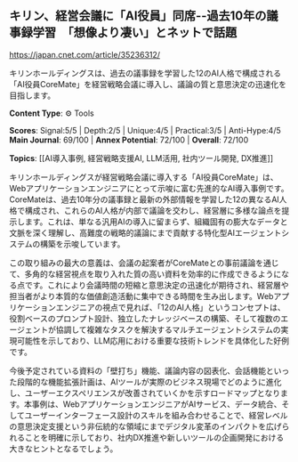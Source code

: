 ## キリン、経営会議に「AI役員」同席--過去10年の議事録学習　「想像より凄い」とネットで話題

https://japan.cnet.com/article/35236312/

キリンホールディングスは、過去の議事録を学習した12のAI人格で構成される「AI役員CoreMate」を経営戦略会議に導入し、議論の質と意思決定の迅速化を目指します。

**Content Type**: ⚙️ Tools

**Scores**: Signal:5/5 | Depth:2/5 | Unique:4/5 | Practical:3/5 | Anti-Hype:4/5
**Main Journal**: 69/100 | **Annex Potential**: 72/100 | **Overall**: 72/100

**Topics**: [[AI導入事例, 経営戦略支援AI, LLM活用, 社内ツール開発, DX推進]]

キリンホールディングスが経営戦略会議に導入する「AI役員CoreMate」は、Webアプリケーションエンジニアにとって示唆に富む先進的なAI導入事例です。CoreMateは、過去10年分の議事録と最新の外部情報を学習した12の異なるAI人格で構成され、これらのAI人格が内部で議論を交わし、経営層に多様な論点を提示します。これは、単なる汎用AIの導入に留まらず、組織固有の膨大なデータと文脈を深く理解し、高難度の戦略的議論にまで貢献する特化型AIエージェントシステムの構築を示唆しています。

この取り組みの最大の意義は、会議の起案者がCoreMateとの事前議論を通じて、多角的な経営視点を取り入れた質の高い資料を効率的に作成できるようになる点です。これにより会議時間の短縮と意思決定の迅速化が期待され、経営層や担当者がより本質的な価値創造活動に集中できる時間を生み出します。Webアプリケーションエンジニアの視点で見れば、「12のAI人格」というコンセプトは、役割ベースのプロンプト設計、独立したナレッジベースの構築、そして複数のエージェントが協調して複雑なタスクを解決するマルチエージェントシステムの実現可能性を示しており、LLM応用における重要な技術トレンドを具体化した好例です。

今後予定されている資料の「壁打ち」機能、議論内容の図表化、会話機能といった段階的な機能拡張計画は、AIツールが実際のビジネス現場でどのように進化し、ユーザーエクスペリエンスが改善されていくかを示すロードマップとなります。本事例は、WebアプリケーションエンジニアがAIサービス、データ統合、そしてユーザーインターフェース設計のスキルを組み合わせることで、経営レベルの意思決定支援という非伝統的な領域にまでデジタル変革のインパクトを広げられることを明確に示しており、社内DX推進や新しいツールの企画開発における大きなヒントとなるでしょう。